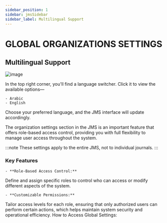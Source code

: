 ```yaml
---
sidebar_position: 1
sidebar: jmsSidebar
sidebar_label: Multilingual Support
---
```


# GLOBAL ORGANIZATIONS SETTINGS

## Multilingual Support

![image](/assets/images/global/multilingual-support.webp)

In the top right corner, you'll find a language switcher. Click it to view the available options—

    - Arabic 
    - English

Choose your preferred language, and the JMS interface will update accordingly.

The organization settings section in the JMS is an important feature that offers role-based access control, providing you with full flexibility to manage user access throughout the system.

:::note
 These settings apply to the entire JMS, not to individual journals.
:::

### Key Features

    - **Role-Based Access Control:**
Define and assign specific roles to control who can access or modify different aspects of the system.

    - **Customizable Permissions:**
Tailor access levels for each role, ensuring that only authorized users can perform certain actions, which helps maintain system security and operational efficiency.
How to Access Global Settings:
